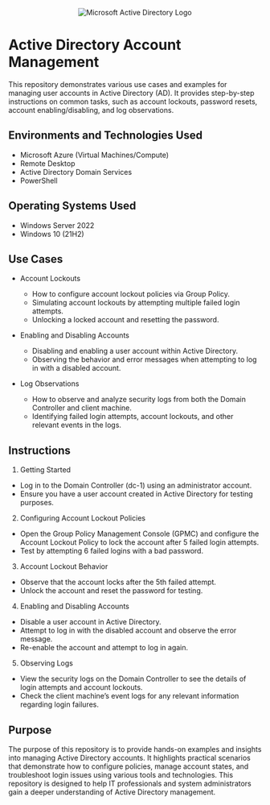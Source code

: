 <p align="center">
<img src="https://i.imgur.com/pU5A58S.png" alt="Microsoft Active Directory Logo"/>
</p>

<h1>Active Directory Account Management</h1>
This repository demonstrates various use cases and examples for managing user accounts in Active Directory (AD). It provides step-by-step instructions on common tasks, such as account lockouts, password resets, account enabling/disabling, and log observations.<br />


<h2>Environments and Technologies Used</h2>

- Microsoft Azure (Virtual Machines/Compute)
- Remote Desktop
- Active Directory Domain Services
- PowerShell

<h2>Operating Systems Used </h2>

- Windows Server 2022
- Windows 10 (21H2)

<h2>Use Cases</h2>

- Account Lockouts
  - How to configure account lockout policies via Group Policy.
  - Simulating account lockouts by attempting multiple failed login attempts.
  - Unlocking a locked account and resetting the password.

- Enabling and Disabling Accounts
  - Disabling and enabling a user account within Active Directory.
  - Observing the behavior and error messages when attempting to log in with a disabled account.

- Log Observations
  - How to observe and analyze security logs from both the Domain Controller and client machine.
  - Identifying failed login attempts, account lockouts, and other relevant events in the logs.

<h2>Instructions</h2>

1. Getting Started
- Log in to the Domain Controller (dc-1) using an administrator account.
- Ensure you have a user account created in Active Directory for testing purposes.
2. Configuring Account Lockout Policies
- Open the Group Policy Management Console (GPMC) and configure the Account Lockout Policy to lock the account after 5 failed login attempts.
- Test by attempting 6 failed logins with a bad password.
3. Account Lockout Behavior
- Observe that the account locks after the 5th failed attempt.
- Unlock the account and reset the password for testing.
4. Enabling and Disabling Accounts
- Disable a user account in Active Directory.
- Attempt to log in with the disabled account and observe the error message.
- Re-enable the account and attempt to log in again.
5. Observing Logs
- View the security logs on the Domain Controller to see the details of login attempts and account lockouts.
- Check the client machine’s event logs for any relevant information regarding login failures.

<h2>Purpose</h2>
The purpose of this repository is to provide hands-on examples and insights into managing Active Directory accounts. It highlights practical scenarios that demonstrate how to configure policies, manage account states, and troubleshoot login issues using various tools and technologies. This repository is designed to help IT professionals and system administrators gain a deeper understanding of Active Directory management.
